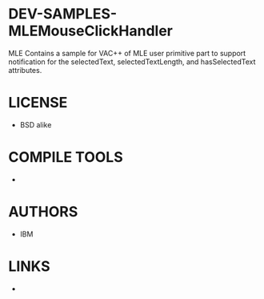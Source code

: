 DEV-SAMPLES-MLEMouseClickHandler
================================

MLE Contains a sample for VAC++ of MLE user primitive part to support notification for the selectedText, selectedTextLength, and hasSelectedText attributes. 

LICENSE
===============
* BSD alike

COMPILE TOOLS
===============
* 
 
AUTHORS
===============
* IBM

LINKS
===============
* 


